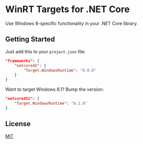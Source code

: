 # WinRT Targets for .NET Core

Use Windows 8-specific functionality in your .NET Core library.

## Getting Started

Just add this to your `project.json` file:

```json
"frameworks": {
    "netcore45": {
        "Target.WindowsRuntime": "8.0.0"
    }
}
```

Want to target Windows 8.1? Bump the version:

```json
"netcore451": {
    "Target.WindowsRuntime": "8.1.0"
}
```

## License

[MIT](LICENSE)
